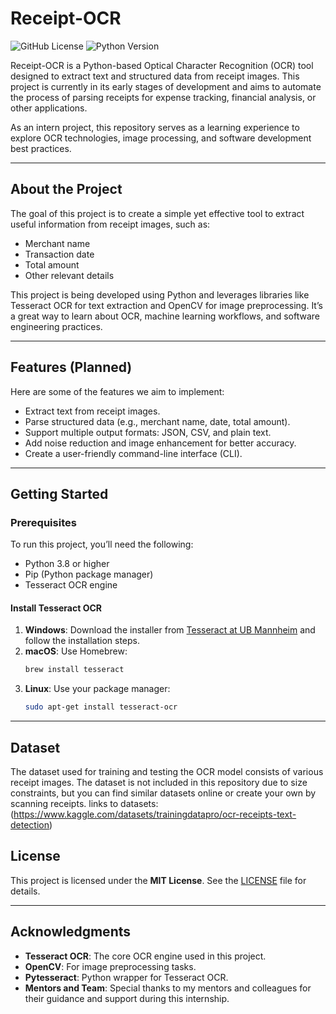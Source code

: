 

# Receipt-OCR

![GitHub License](https://img.shields.io/badge/license-MIT-blue.svg) ![Python Version](https://img.shields.io/badge/python-3.8%20%7C%203.9%20%7C%203.10-blue)

Receipt-OCR is a Python-based Optical Character Recognition (OCR) tool designed to extract text and structured data from receipt images. This project is currently in its early stages of development and aims to automate the process of parsing receipts for expense tracking, financial analysis, or other applications.

As an intern project, this repository serves as a learning experience to explore OCR technologies, image processing, and software development best practices.


---

## About the Project
The goal of this project is to create a simple yet effective tool to extract useful information from receipt images, such as:
- Merchant name
- Transaction date
- Total amount
- Other relevant details

This project is being developed using Python and leverages libraries like Tesseract OCR for text extraction and OpenCV for image preprocessing. It’s a great way to learn about OCR, machine learning workflows, and software engineering practices.

---

## Features (Planned)
Here are some of the features we aim to implement:
- Extract text from receipt images.
- Parse structured data (e.g., merchant name, date, total amount).
- Support multiple output formats: JSON, CSV, and plain text.
- Add noise reduction and image enhancement for better accuracy.
- Create a user-friendly command-line interface (CLI).

---

## Getting Started

### Prerequisites
To run this project, you’ll need the following:
- Python 3.8 or higher
- Pip (Python package manager)
- Tesseract OCR engine

#### Install Tesseract OCR
1. **Windows**: Download the installer from [Tesseract at UB Mannheim](https://github.com/UB-Mannheim/tesseract/wiki) and follow the installation steps.
2. **macOS**: Use Homebrew:
   ```bash
   brew install tesseract
   ```
3. **Linux**: Use your package manager:
   ```bash
   sudo apt-get install tesseract-ocr
   ```

---
## Dataset
The dataset used for training and testing the OCR model consists of various receipt images. The dataset is not included in this repository due to size constraints, but you can find similar datasets online or create your own by scanning receipts.
links to datasets: (https://www.kaggle.com/datasets/trainingdatapro/ocr-receipts-text-detection)

## License
This project is licensed under the **MIT License**. See the [LICENSE](LICENSE) file for details.

---

## Acknowledgments
- **Tesseract OCR**: The core OCR engine used in this project.
- **OpenCV**: For image preprocessing tasks.
- **Pytesseract**: Python wrapper for Tesseract OCR.
- **Mentors and Team**: Special thanks to my mentors and colleagues for their guidance and support during this internship.


